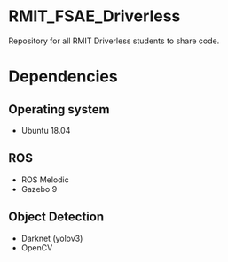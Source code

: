 # RMIT_FSAE_Driverless
Repository for all RMIT Driverless students to share code.


# Dependencies
## Operating system
- Ubuntu 18.04

## ROS
- ROS Melodic
- Gazebo 9

## Object Detection
- Darknet (yolov3)
- OpenCV
